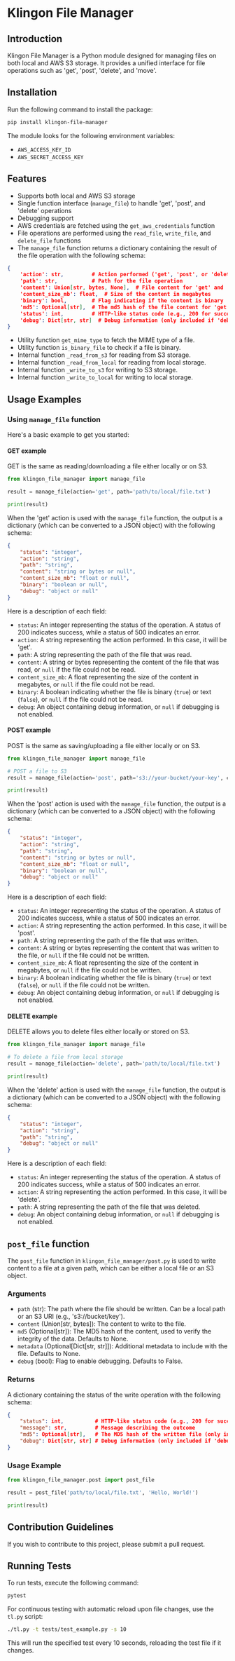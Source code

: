 # Klingon File Manager

## Introduction
Klingon File Manager is a Python module designed for managing files on both local and AWS S3 storage. It provides a unified interface for file operations such as 'get', 'post', 'delete', and 'move'.

## Installation
Run the following command to install the package:
```bash
pip install klingon-file-manager
```
The module looks for the following environment variables:
- `AWS_ACCESS_KEY_ID`
- `AWS_SECRET_ACCESS_KEY`

## Features
- Supports both local and AWS S3 storage
- Single function interface (`manage_file`) to handle 'get', 'post', and 'delete' operations
- Debugging support
- AWS credentials are fetched using the `get_aws_credentials` function
- File operations are performed using the `read_file`, `write_file`, and `delete_file` functions
- The `manage_file` function returns a dictionary containing the result of the file operation with the following schema:
```json
{
    'action': str,         # Action performed ('get', 'post', or 'delete')
    'path': str,           # Path for the file operation
    'content': Union[str, bytes, None],  # File content for 'get' and 'post' actions
    'content_size_mb': float,  # Size of the content in megabytes
    'binary': bool,        # Flag indicating if the content is binary
    'md5': Optional[str],  # The md5 hash of the file content for 'get' and 'post' actions
    'status': int,         # HTTP-like status code (e.g., 200 for success, 500 for failure)
    'debug': Dict[str, str]  # Debug information (only included if 'debug' flag is True)
}
```

- Utility function `get_mime_type` to fetch the MIME type of a file.
- Utility function `is_binary_file` to check if a file is binary.
- Internal function `_read_from_s3` for reading from S3 storage.
- Internal function `_read_from_local` for reading from local storage.
- Internal function `_write_to_s3` for writing to S3 storage.
- Internal function `_write_to_local` for writing to local storage.

## Usage Examples
### Using `manage_file` function
Here's a basic example to get you started:

#### GET example

GET is the same as reading/downloading a file either locally or on S3.
```python
from klingon_file_manager import manage_file

result = manage_file(action='get', path='path/to/local/file.txt')

print(result)
```

When the 'get' action is used with the `manage_file` function, the output is a dictionary (which can be converted to a JSON object) with the following schema:
```json
{
    "status": "integer",
    "action": "string",
    "path": "string",
    "content": "string or bytes or null",
    "content_size_mb": "float or null",
    "binary": "boolean or null",
    "debug": "object or null"
}
```

Here is a description of each field:

- `status`: An integer representing the status of the operation. A status of 200 indicates success, while a status of 500 indicates an error.
- `action`: A string representing the action performed. In this case, it will be 'get'.
- `path`: A string representing the path of the file that was read.
- `content`: A string or bytes representing the content of the file that was read, or `null` if the file could not be read.
- `content_size_mb`: A float representing the size of the content in megabytes, or `null` if the file could not be read.
- `binary`: A boolean indicating whether the file is binary (`true`) or text (`false`), or `null` if the file could not be read.
- `debug`: An object containing debug information, or `null` if debugging is not enabled.

#### POST example

POST is the same as saving/uploading a file either locally or on S3.
```python
from klingon_file_manager import manage_file

# POST a file to S3
result = manage_file(action='post', path='s3://your-bucket/your-key', content='Your content here')

print(result)
```

When the 'post' action is used with the `manage_file` function, the output is a dictionary (which can be converted to a JSON object) with the following schema:

```json
{
    "status": "integer",
    "action": "string",
    "path": "string",
    "content": "string or bytes or null",
    "content_size_mb": "float or null",
    "binary": "boolean or null",
    "debug": "object or null"
}
```
Here is a description of each field:

- `status`: An integer representing the status of the operation. A status of 200 indicates success, while a status of 500 indicates an error.
- `action`: A string representing the action performed. In this case, it will be 'post'.
- `path`: A string representing the path of the file that was written.
- `content`: A string or bytes representing the content that was written to the file, or `null` if the file could not be written.
- `content_size_mb`: A float representing the size of the content in megabytes, or `null` if the file could not be written.
- `binary`: A boolean indicating whether the file is binary (`true`) or text (`false`), or `null` if the file could not be written.
- `debug`: An object containing debug information, or `null` if debugging is not enabled.

#### DELETE example

DELETE allows you to delete files either locally or stored on S3.

```python
from klingon_file_manager import manage_file

# To delete a file from local storage
result = manage_file(action='delete', path='path/to/local/file.txt')

print(result)
```

When the 'delete' action is used with the `manage_file` function, the output is a dictionary (which can be converted to a JSON object) with the following schema:

```json
{
    "status": "integer",
    "action": "string",
    "path": "string",
    "debug": "object or null"
}
```

Here is a description of each field:

- `status`: An integer representing the status of the operation. A status of 200 indicates success, while a status of 500 indicates an error.
- `action`: A string representing the action performed. In this case, it will be 'delete'.
- `path`: A string representing the path of the file that was deleted.
- `debug`: An object containing debug information, or `null` if debugging is not enabled.

## `post_file` function

The `post_file` function in `klingon_file_manager/post.py` is used to write content to a file at a given path, which can be either a local file or an S3 object.

### Arguments

- `path` (str): The path where the file should be written. Can be a local path or an S3 URI (e.g., 's3://bucket/key').
- `content` (Union[str, bytes]): The content to write to the file.
- `md5` (Optional[str]): The MD5 hash of the content, used to verify the integrity of the data. Defaults to None.
- `metadata` (Optional[Dict[str, str]]): Additional metadata to include with the file. Defaults to None.
- `debug` (bool): Flag to enable debugging. Defaults to False.

### Returns

A dictionary containing the status of the write operation with the following schema:

```json
{
    "status": int,          # HTTP-like status code (e.g., 200 for success, 500 for failure)
    "message": str,         # Message describing the outcome
    "md5": Optional[str],   # The MD5 hash of the written file (only included if status is 200)
    "debug": Dict[str, str] # Debug information (only included if 'debug' flag is True)
}
```

### Usage Example

```python
from klingon_file_manager.post import post_file

result = post_file('path/to/local/file.txt', 'Hello, World!')

print(result)
```

## Contribution Guidelines
If you wish to contribute to this project, please submit a pull request.

## Running Tests
To run tests, execute the following command:
```bash
pytest
```
For continuous testing with automatic reload upon file changes, use the `tl.py` script:
```bash
./tl.py -t tests/test_example.py -s 10
```
This will run the specified test every 10 seconds, reloading the test file if it changes.
